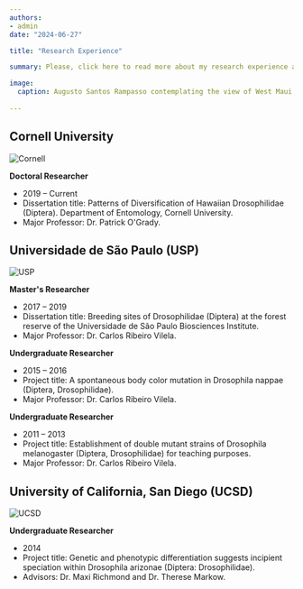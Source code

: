 ```yaml
---
authors:
- admin
date: "2024-06-27"

title: "Research Experience"

summary: Please, click here to read more about my research experience and professional affiliations.

image:
  caption: Augusto Santos Rampasso contemplating the view of West Maui from the East Maui Volcano.
  
---
```


## Cornell University

![Cornell](/Cornell.jpg)

**Doctoral Researcher**
  - 2019 – Current
  - Dissertation title: Patterns of Diversification of Hawaiian Drosophilidae (Diptera). Department of Entomology, Cornell University.
  - Major Professor: Dr. Patrick O'Grady.

## Universidade de São Paulo (USP)

![USP](/USP.jpg)

**Master's Researcher**
  - 2017 – 2019
  - Dissertation title: Breeding sites of Drosophilidae (Diptera) at the forest reserve of the Universidade de São Paulo Biosciences Institute.
  - Major Professor: Dr. Carlos Ribeiro Vilela.

**Undergraduate Researcher**
  - 2015 – 2016
  - Project title: A spontaneous body color mutation in Drosophila nappae (Diptera, Drosophilidae). 
  - Major Professor: Dr. Carlos Ribeiro Vilela.
  
  **Undergraduate Researcher**
  - 2011 – 2013
  - Project title: Establishment of double mutant strains of Drosophila melanogaster (Diptera, Drosophilidae) for teaching purposes. 
  - Major Professor: Dr. Carlos Ribeiro Vilela. 
 
## University of California, San Diego (UCSD)

![UCSD](/UCSD.jpg)

**Undergraduate Researcher**
  - 2014
  - Project title: Genetic and phenotypic differentiation suggests incipient speciation within Drosophila arizonae (Diptera: Drosophilidae). 
  - Advisors: Dr. Maxi Richmond and Dr. Therese Markow.


